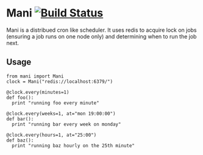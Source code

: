 # Mani [![Build Status](https://travis-ci.org/sherinkurian/mani.svg?branch=master)](https://travis-ci.org/sherinkurian/mani)

Mani is a distribued cron like scheduler. It uses redis to acquire lock on jobs (ensuring a job runs on one node only) and determining when to run the job next. 

## Usage

```
from mani import Mani
clock = Mani("redis://localhost:6379/")

@clock.every(minutes=1)
def foo():
  print "running foo every minute"

@clock.every(weeks=1, at="mon 19:00:00")
def bar():
  print "running bar every week on monday"
  
@clock.every(hours=1, at="25:00")
def baz():
  print "running baz hourly on the 25th minute"

```


